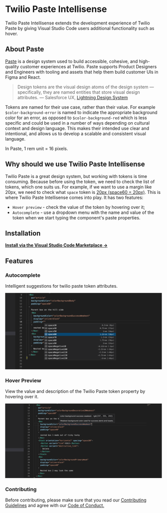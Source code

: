 # Twilio Paste Intellisense

Twilio Paste Intellisense extends the development experience of Twilio Paste by giving Visual Studio Code users additional functionality such as hover.

## About Paste

[Paste](https://paste.twilio.design/introduction/about-paste/) is a design system used to build accessible, cohesive, and high-quality customer experiences at Twilio. Paste supports Product Designers and Engineers with tooling and assets that help them build customer UIs in Figma and React.

> Design tokens are the visual design atoms of the design system — specifically, they are named entities that store visual design attributes. — Salesforce UX, [Lightning Design System](https://www.lightningdesignsystem.com/design-tokens/)

Tokens are named for their use case, rather than their value. For example `$color-background-error` is named to indicate the appropriate background color for an error, as opposed to `$color-background-red` which is less specific and could be used in a number of ways depending on cultural context and design language. This makes their intended use clear and intentional, and allows us to develop a scalable and consistent visual language.

In Paste, 1 rem unit = 16 pixels.

## Why should we use Twilio Paste Intellisense

Twilio Paste is a great design system, but working with tokens is time consuming. Because before using the token, we need to check the list of tokens, which one suits us. For example, if we want to use a margin like 20px, we need to check what `space` token is [20px (space60 = 20px)](https://paste.twilio.design/tokens/list/#spacings). This is where Twilio Paste Intellisense comes into play. It has two features:

- `Hover preview` - check the value of the token by hovering over it;
- `Autocomplete` - use a dropdown menu with the name and value of the token when we start typing the component's paste properties.

## Installation

**[Install via the Visual Studio Code Marketplace →](https://marketplace.visualstudio.com/items?itemName=Gapur.twilio-paste-intellisense)**

## Features

### Autocomplete

Intelligent suggestions for twilio paste token attributes.

<img src="https://raw.githubusercontent.com/twilio-labs/paste/main/apps/vs-code-intellisense/assets/completion-example.png" alt="the autocomplete suggestions include the token name with the value in rems and pixels" />

### Hover Preview

View the value and description of the Twilio Paste token property by hovering over it.

<img src="https://raw.githubusercontent.com/twilio-labs/paste/main/apps/vs-code-intellisense/assets/hover-example.png" alt="hover panel over a color token includes the rgb value of the color and a description of where the token should be used" />

### Contributing

Before contributing, please make sure that you read our [Contributing Guidelines](https://github.com/twilio-labs/paste/blob/main/CONTRIBUTING.md) and agree with our [Code of Conduct.](https://github.com/twilio-labs/.github/blob/main/CODE_OF_CONDUCT.md)
